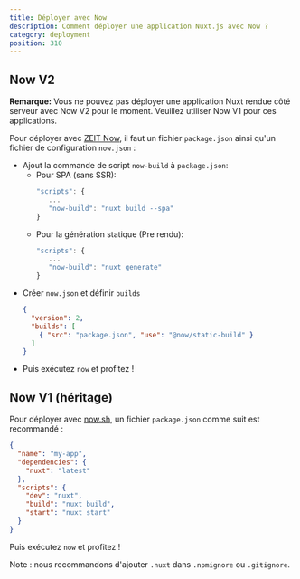 ```yaml
---
title: Déployer avec Now
description: Comment déployer une application Nuxt.js avec Now ?
category: deployment
position: 310
---
```


## Now V2

**Remarque:** Vous ne pouvez pas déployer une application Nuxt rendue côté serveur avec Now V2 pour le moment. Veuillez 
utiliser Now V1 pour ces applications.

Pour déployer avec [ZEIT Now](https://zeit.co/now), il faut un fichier `package.json` ainsi qu'un fichier de configuration `now.json` :

* Ajout la commande de script `now-build` à `package.json`:
  * Pour SPA (sans SSR):
    ```js
    "scripts": {
       ...
       "now-build": "nuxt build --spa"
    }
    ```
  * Pour la génération statique (Pre rendu):
    ```js
    "scripts": {
       ...
       "now-build": "nuxt generate"
    }
    ```
* Créer `now.json` et définir `builds`
  ```json
  {
    "version": 2,
    "builds": [
      { "src": "package.json", "use": "@now/static-build" }
    ]
  }
  ```
* Puis exécutez `now` et profitez !

## Now V1 (héritage)

Pour déployer avec [now.sh](https://zeit.co/now), un fichier `package.json` comme suit est recommandé :

```json
{
  "name": "my-app",
  "dependencies": {
    "nuxt": "latest"
  },
  "scripts": {
    "dev": "nuxt",
    "build": "nuxt build",
    "start": "nuxt start"
  }
}
```

Puis exécutez `now` et profitez !

Note : nous recommandons d'ajouter `.nuxt` dans `.npmignore` ou `.gitignore`.
